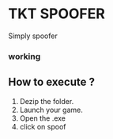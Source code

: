 # TKT SPOOFER
Simply spoofer 
### working

## How to execute ?

1. Dezip the folder.
2. Launch your game.
3. Open the .exe
4. click on spoof
